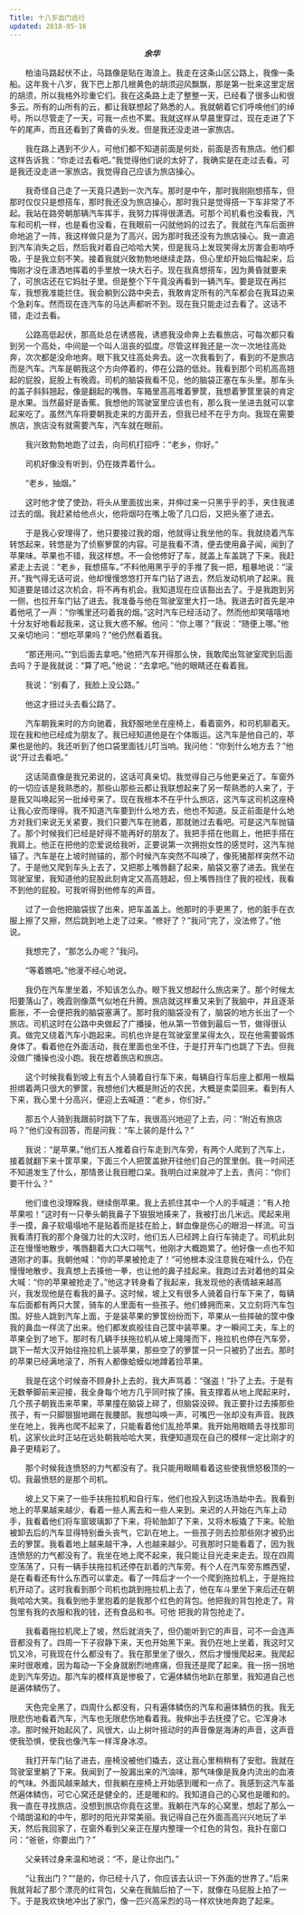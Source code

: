 ```yaml
---
Title: 十八岁出门远行
updated: 2018-05-16
---
```




<p style='text-align:center'><b><i>余华</i></b></p>

&emsp;&emsp;柏油马路起伏不止，马路像是贴在海浪上。我走在这条山区公路上，我像一条船。这年我十八岁，我下巴上那几根黄色的胡须迎风飘飘，那是第一批来这里定居的胡须，所以我格外珍重它们。我在这条路上走了整整一天，已经看了很多山和很多云。所有的山所有的云，都让我联想起了熟悉的人。我就朝着它们呼唤他们的绰号。所以尽管走了一天，可我一点也不累。我就这样从早晨里穿过，现在走进了下午的尾声，而且还看到了黄昏的头发。但是我还没走进一家旅店。

&emsp;&emsp;我在路上遇到不少人，可他们都不知道前面是何处，前面是否有旅店。他们都这样告诉我：“你走过去看吧。”我觉得他们说的太好了，我确实是在走过去看。可是我还没走进一家旅店。我觉得自己应该为旅店操心。

&emsp;&emsp;我奇怪自己走了一天竟只遇到一次汽车。那时是中午，那时我刚刚想搭车，但那时仅仅只是想搭车，那时我还没为旅店操心，那时我只是觉得搭一下车非常了不起。我站在路旁朝那辆汽车挥手，我努力挥得很潇洒。可那个司机看也没看我，汽车和司机一样，也是看也没看，在我眼前一闪就他妈的过去了。我就在汽车后面拚命地追了一阵，我这样做只是为了高兴，因为那时我还没有为旅店操心。我一直追到汽车消失之后，然后我对着自己哈哈大笑，但是我马上发现笑得太厉害会影响呼吸，于是我立刻不笑。接着我就兴致勃勃地继续走路，但心里却开始后悔起来，后悔刚才没在潇洒地挥着的手里放一块大石子。现在我真想搭车，因为黄昏就要来了，可旅店还在它妈肚子里。但是整个下午竟没再看到一辆汽车。要是现在再拦车，我想我准能拦住。我会躺到公路中央去，我敢肯定所有的汽车都会在我耳边来个急刹车。然而现在连汽车的马达声都听不到。现在我只能走过去看了。这话不错，走过去看。

&emsp;&emsp;公路高低起伏，那高处总在诱惑我，诱惑我没命奔上去看旅店，可每次都只看到另一个高处，中间是一个叫人沮丧的弧度。尽管这样我还是一次一次地往高处奔，次次都是没命地奔。眼下我又往高处奔去。这一次我看到了，看到的不是旅店而是汽车。汽车是朝我这个方向停着的，停在公路的低处。我看到那个司机高高翘起的屁股，屁股上有晚霞。司机的脑袋我看不见，他的脑袋正塞在车头里。那车头的盖子斜斜翘起，像是翻起的嘴唇。车箱里高高堆着箩筐，我想着箩筐里装的肯定是水果。当然最好是香蕉。我想他的驾驶室里应该也有，那么我一坐进去就可以拿起来吃了。虽然汽车将要朝我走来的方面开去，但我已经不在乎方向。我现在需要旅店，旅店没有就需要汽车，汽车就在眼前。

&emsp;&emsp;我兴致勃勃地跑了过去，向司机打招呼：“老乡，你好。”

&emsp;&emsp;司机好像没有听到，仍在拨弄着什么。

&emsp;&emsp;“老乡，抽烟。”

&emsp;&emsp;这时他才使了使劲，将头从里面拔出来，并伸过来一只黑乎乎的手，夹住我递过去的烟。我赶紧给他点火，他将烟叼在嘴上吸了几口后，又把头塞了进去。

&emsp;&emsp;于是我心安理得了，他只要接过我的烟，他就得让我坐他的车。我就绕着汽车转悠起来，转悠是为了侦察箩筐的内容。可是我看不清，便去使用鼻子闻，闻到了苹果味。苹果也不错，我这样想。不一会他修好了车，就盖上车盖跳了下来。我赶紧走上去说：“老乡，我想搭车。”不料他用黑乎乎的手推了我一把，粗暴地说：“滚开。”我气得无话可说，他却慢慢悠悠打开车门钻了进去，然后发动机响了起来。我知道要是错过这次机会，将不再有机会。我知道现在应该豁出去了。于是我跑到另一侧，也拉开车门钻了进去。我准备与他在驾驶室里大打一场。我进去时首先是冲着他吼了一声：“你嘴里还叼着我的烟。”这时汽车已经活动了。然而他却笑嘻嘻地十分友好地看起我来，这让我大惑不解。他问：“你上哪？”我说：“随便上哪。”他又亲切地问：“想吃苹果吗？”他仍然看着我。

&emsp;&emsp;“那还用问。”“到后面去拿吧。”他把汽车开得那么快，我敢爬出驾驶室爬到后面去吗？于是我就说：“算了吧。”他说：“去拿吧。”他的眼睛还在看着我。

&emsp;&emsp;我说：“别看了，我脸上没公路。”

&emsp;&emsp;他这才扭过头去看公路了。

&emsp;&emsp;汽车朝我来时的方向驰着，我舒服地坐在座椅上，看着窗外，和司机聊着天。现在我和他已经成为朋友了。我已经知道他是在个体贩运。这汽车是他自己的，苹果也是他的。我还听到了他口袋里面钱儿叮当响。我问他：“你到什么地方去？”他说“开过去看吧。”

&emsp;&emsp;这话简直像是我兄弟说的，这话可真亲切。我觉得自己与他更亲近了。车窗外的一切应该是我熟悉的，那些山那些云都让我联想起来了另一帮熟悉的人来了，于是我又叫唤起另一批绰号来了。现在我根本不在乎什么旅店，这汽车这司机这座椅让我心安而理得。我不知道汽车要到什么地方去，他也不知道。反正前面是什么地方对我们来说无关紧要，我们只要汽车在驰着，那就驰过去看吧。可是这汽车抛锚了。那个时候我们已经是好得不能再好的朋友了。我把手搭在他肩上，他把手搭在我肩上。他正在把他的恋爱说给我听，正要说第一次拥抱女性的感觉时，这汽车抛锚了。汽车是在上坡时抛锚的，那个时候汽车突然不叫唤了，像死猪那样突然不动了。于是他又爬到车头上去了，又把那上嘴唇翻了起来，脑袋又塞了进去。我坐在驾驶室里，我知道他的屁股此刻肯定又高高翘起，但上嘴唇挡住了我的视线，我看不到他的屁股。可我听得到他修车的声音。

&emsp;&emsp;过了一会他把脑袋拔了出来，把车盖盖上。他那时的手更黑了，他的脏手在衣服上擦了又擦，然后跳到地上走了过来。“修好了？”我问“完了，没法修了。”他说。

&emsp;&emsp;我想完了，“那怎么办呢？”我问。

&emsp;&emsp;“等着瞧吧。”他漫不经心地说。

&emsp;&emsp;我仍在汽车里坐着，不知该怎么办。眼下我又想起什么旅店来了。那个时候太阳要落山了，晚霞则像蒸气似地在升腾。旅店就这样重又来到了我脑中，并且逐渐膨胀，不一会便把我的脑袋塞满了。那时我的脑袋没有了，脑袋的地方长出了一个旅店。司机这时在公路中央做起了广播操，他从第一节做到最后一节，做得很认真。做完又绕着汽车小跑起来。司机也许是在驾驶室里呆得太久，现在他需要锻炼身体了。看着他在外面活动，我在里面也坐不住，于是打开车门也跳了下去。但我没做广播操也没小跑。我在想着旅店和旅店。

&emsp;&emsp;这个时候我看到坡上有五个人骑着自行车下来，每辆自行车后座上都用一根扁担绑着两只很大的箩筐，我想他们大概是附近的农民，大概是卖菜回来。看到有人下来，我心里十分高兴，便迎上去喊道：“老乡，你们好。”

&emsp;&emsp;那五个人骑到我跟前时跳下了车，我很高兴地迎了上去，问：“附近有旅店吗？”他们没有回答，而是问我：“车上装的是什么？”

&emsp;&emsp;我说：“是苹果。”他们五人推着自行车走到汽车旁，有两个人爬到了汽车上，接着就翻下来十筐苹果，下面三个人把筐盖掀开往他们自己的筐里倒。我一时间还不知道发生了什么，那情景让我目瞪口呆。我明白过来就冲了上去，责问：“你们要干什么？”

&emsp;&emsp;他们谁也没理睬我，继续倒苹果。我上去抓住其中一个人的手喊道：“有人抢苹果啦！”这时有一只拳头朝我鼻子下狠狠地揍来了，我被打出几米远。爬起来用手一摸，鼻子软塌塌地不是贴着而是挂在脸上，鲜血像是伤心的眼泪一样流。可当我看清打我的那个身强力壮的大汉时，他们五人已经跨上自行车骑走了。司机此刻正在慢慢地散步，嘴唇翻着大口大口喘气，他刚才大概跑累了。他好像一点也不知道刚才的事。我朝他喊：“你的苹果被抢走了！”可他根本没注意我在喊什么，仍在慢慢地散步。我真想上去揍他一拳，也让他的鼻子挂起来。我跑过去对着他的耳朵大喊：“你的苹果被抢走了。”他这才转身看了我起来，我发现他的表情越来越高兴，我发现他是在看我的鼻子。这时候，坡上又有很多人骑着自行车下来了，每辆车后面都有两只大筐，骑车的人里面有一些孩子。他们蜂拥而来，又立刻将汽车包围。好些人跳到汽车上面，于是装苹果的箩筐纷纷而下，苹果从一些摔破的筐中像我的鼻血一样流了出来。他们都发疯般往自己筐中装苹果。才一瞬间工夫，车上的苹果全到了地下。那时有几辆手扶拖拉机从坡上隆隆而下，拖拉机也停在汽车旁，跳下一帮大汉开始往拖拉机上装苹果，那些空了的箩筐一只一只被扔了出去。那时的苹果已经满地滚了，所有人都像蛤蟆似地蹲着捡苹果。

&emsp;&emsp;我是在这个时候奋不顾身扑上去的，我大声骂着：“强盗！”扑了上去。于是有无数拳脚前来迎接，我全身每个地方几乎同时挨了揍。我支撑着从地上爬起来时，几个孩子朝我击来苹果，苹果撞在脑袋上碎了，但脑袋没碎。我正要扑过去揍那些孩子，有一只脚狠狠地踢在我腰部。我想叫唤一声，可嘴巴一张却没有声音。我跌坐在地上，我再也爬不起来了，只能看着他们乱抢苹果。我开始用眼睛去寻找那司机，这家伙此时正站在远处朝我哈哈大笑，我便知道现在自己的模样一定比刚才的鼻子更精彩了。

&emsp;&emsp;那个时候我连愤怒的力气都没有了。我只能用眼睛看着这些使我愤怒极顶的一切。我最愤怒的是那个司机。

&emsp;&emsp;坡上又下来了一些手扶拖拉机和自行车，他们也投入到这场浩劫中去。我看到地上的苹果越来越少，看着一些人离去和一些人来到。来迟的人开始在汽车上动手，我看着他们将车窗玻璃卸了下来，将轮胎卸了下来，又将木板撬了下来。轮胎被卸去后的汽车显得特别垂头丧气，它趴在地上。一些孩子则去捡那些刚才被扔出去的箩筐。我看着地上越来越干净，人也越来越少。可我那时只能看着了，因为我连愤怒的力气都没有了。我坐在地上爬不起来，我只能让目光走来走去。现在四周空荡荡了，只有一辆手扶拖拉机还停在趴着的汽车旁。有个人在汽车旁东瞧西望，是在看看还有什么东西可以拿走。看了一阵后才一个一个爬到拖拉机上，于是拖拉机开动了。这时我看到那个司机也跳到拖拉机上去了，他在车斗里坐下来后还在朝我哈哈大笑。我看到他手里抱着的是我那个红色的背包。他把我的背包抢走了。背包里有我的衣服和我的钱，还有食品和书。可他
把我的背包抢走了。

&emsp;&emsp;我看着拖拉机爬上了坡，然后就消失了，但仍能听到它的声音，可不一会连声音都没有了。四周一下子寂静下来，天也开始黑下来。我仍在地上坐着，我这时又饥又冷，可我现在什么都没有了。我在那里坐了很久，然后才慢慢爬起来。我爬起来时很艰难，因为每动一下全身就剧烈地疼痛，但我还是爬了起来。我一拐一拐地走到汽车旁边。那汽车的模样真是惨极了，它遍体鳞伤地趴在那里，我知道自己也是遍体鳞伤了。

&emsp;&emsp;天色完全黑了，四周什么都没有，只有遍体鳞伤的汽车和遍体鳞伤的我。我无限悲伤地看着汽车，汽车也无限悲伤地看着我。我伸出手去抚摸了它。它浑身冰凉。那时候开始起风了，风很大，山上树叶摇动时的声音像是海涛的声音，这声音使我恐惧，使我也像汽车一样浑身冰凉。

&emsp;&emsp;我打开车门钻了进去，座椅没被他们撬去，这让我心里稍稍有了安慰。我就在驾驶室里躺了下来。我闻到了一股漏出来的汽油味，那气味像是我身内流出的血液的气味。外面风越来越大，但我躺在座椅上开始感到暖和一点了。我感到这汽车虽然遍体鳞伤，可它心窝还是健全的，还是暖和的。我知道自己的心窝也是暖和的。我一直在寻找旅店，没想到旅店你竟在这里。我躺在汽车的心窝里，想起了那么一个晴朗温和的中午，那时的阳光非常美丽。我记得自己在外面高高兴兴地玩了半天，然后我回家了，在窗外看到父亲正在屋内整理一个红色的背包，我扑在窗口问：“爸爸，你要出门？”

&emsp;&emsp;父亲转过身来温和地说：“不，是让你出门。”

&emsp;&emsp;“让我出门？”“是的，你已经十八了，你应该去认识一下外面的世界了。”后来我就背起了那个漂亮的红背包，父亲在我脑后拍了一下，就像在马屁股上拍了一下。于是我欢快地冲出了家门，像一匹兴高采烈的马一样欢快地奔跑了起来。
